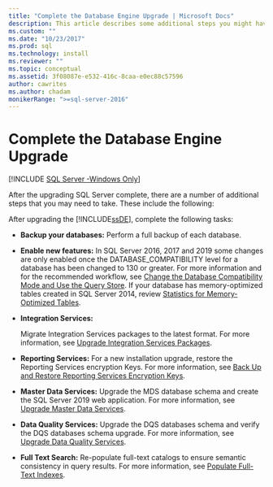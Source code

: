 ```yaml
---
title: "Complete the Database Engine Upgrade | Microsoft Docs"
description: This article describes some additional steps you might have to take after you finish upgrading the Database Engine of SQL Server.
ms.custom: ""
ms.date: "10/23/2017"
ms.prod: sql
ms.technology: install
ms.reviewer: ""
ms.topic: conceptual
ms.assetid: 3f08087e-e532-416c-8caa-e0ec88c57596
author: cawrites
ms.author: chadam
monikerRange: ">=sql-server-2016"
---
```

# Complete the Database Engine Upgrade

[!INCLUDE [SQL Server -Windows Only](../../includes/applies-to-version/sql-windows-only.md)]

After the upgrading SQL Server complete, there are a number of additional steps that you may need to take. These include the following:  
  
After upgrading the [!INCLUDE[ssDE](../../includes/ssde-md.md)], complete the following tasks:  
  
- **Backup your databases:** Perform a full backup of each database.  

- **Enable new features:** In SQL Server 2016, 2017 and 2019 some changes are only enabled once the DATABASE_COMPATIBILITY level for a database has been changed to 130 or greater.  For more information and for the recommended workflow, see [Change the Database Compatibility Mode and Use the Query Store](../../database-engine/install-windows/change-the-database-compatibility-mode-and-use-the-query-store.md). If your database has memory-optimized tables created in SQL Server 2014, review [Statistics for Memory-Optimized Tables](../../relational-databases/in-memory-oltp/statistics-for-memory-optimized-tables.md).
  
- **Integration Services:**  
  
     Migrate Integration Services packages to the latest format. For more information, see [Upgrade Integration Services Packages](../../integration-services/install-windows/upgrade-integration-services-packages.md).  
  
- **Reporting Services:** For a new installation upgrade, restore the Reporting Services  encryption Keys. For more information, see [Back Up and Restore Reporting Services Encryption Keys](../../reporting-services/install-windows/ssrs-encryption-keys-back-up-and-restore-encryption-keys.md).  
  
- **Master Data Services:**  Upgrade the MDS database schema and create the SQL Server 2019 web application. For more information, see [Upgrade Master Data Services](../../database-engine/install-windows/upgrade-master-data-services.md).  
  
- **Data Quality Services:** Upgrade the DQS databases schema and verify the DQS databases schema upgrade. For more information, see [Upgrade Data Quality Services](../../database-engine/install-windows/upgrade-data-quality-services.md).  
  
- **Full Text Search:** Re-populate full-text catalogs to ensure semantic consistency in query results. For more information, see [Populate Full-Text Indexes](../../relational-databases/search/populate-full-text-indexes.md).  
  
